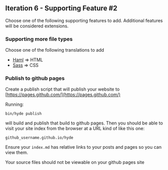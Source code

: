 ## Iteration 6 - Supporting Feature #2

Choose one of the following supporting features to add. Additional features will be considered extensions.

### Supporting more file types

Choose one of the following translations to add

* [Haml](http://haml.info/) => HTML
* [Sass](http://sass-lang.com/) => CSS


### Publish to github pages

Create a publish script that will publish your website to [https://pages.github.com/](https://pages.github.com/)

Running:

```
bin/hyde publish
```

will build and publish that build to github pages. Then you should be able to visit your site index from the browser at a URL kind of like this one:

```
github_username.github.io/hyde
```

Ensure your `index.md` has relative links to your posts and pages so you can view them.

Your source files should not be viewable on your github pages site
